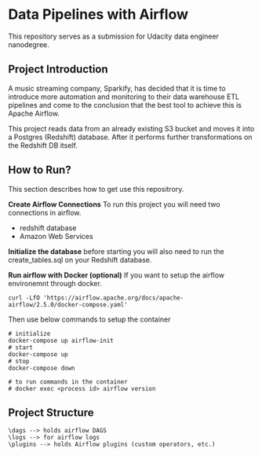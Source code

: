 # Data Pipelines with Airflow

This repository serves as a submission for Udacity data engineer nanodegree.

## Project Introduction
A music streaming company, Sparkify, has decided that it is time to introduce more automation and monitoring to their data warehouse ETL pipelines and come to the conclusion that the best tool to achieve this is Apache Airflow.

This project reads data from an already existing S3 bucket and moves it into a Postgres (Redshift) database.
After it performs further transformations on the Redshift DB itself.

## How to Run?

This section describes how to get use this repositrory.

**Create Airflow Connections**
To run this project you will need two connections in airflow.
- redshift database
- Amazon Web Services

**Initialize the database**
before starting you will also need to run the create_tables.sql on your
Redshift database.

**Run airflow with Docker (optional)**
If you want to setup the airflow environemnt through docker.
```
curl -LfO 'https://airflow.apache.org/docs/apache-airflow/2.5.0/docker-compose.yaml'
```
Then use below commands to setup the container
```
# initialize
docker-compose up airflow-init
# start
docker-compose up
# stop
docker-compose down

# to run commands in the container
# docker exec <process id> airflow version 
```

## Project Structure
```
\dags --> holds airflow DAGS
\logs --> for airflow logs
\plugins --> holds Airflow plugins (custom operators, etc.)
```
